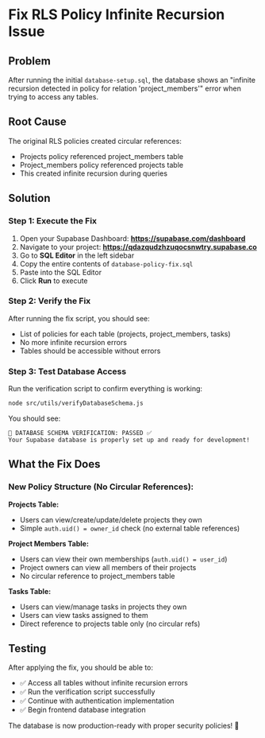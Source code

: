 # Fix RLS Policy Infinite Recursion Issue

## Problem
After running the initial `database-setup.sql`, the database shows an "infinite recursion detected in policy for relation 'project_members'" error when trying to access any tables.

## Root Cause
The original RLS policies created circular references:
- Projects policy referenced project_members table
- Project_members policy referenced projects table  
- This created infinite recursion during queries

## Solution

### Step 1: Execute the Fix
1. Open your Supabase Dashboard: **https://supabase.com/dashboard**
2. Navigate to your project: **https://qdazqudzhzuqocsnwtry.supabase.co**
3. Go to **SQL Editor** in the left sidebar
4. Copy the entire contents of `database-policy-fix.sql`
5. Paste into the SQL Editor
6. Click **Run** to execute

### Step 2: Verify the Fix
After running the fix script, you should see:
- List of policies for each table (projects, project_members, tasks)
- No more infinite recursion errors
- Tables should be accessible without errors

### Step 3: Test Database Access
Run the verification script to confirm everything is working:
```bash
node src/utils/verifyDatabaseSchema.js
```

You should see:
```
🎉 DATABASE SCHEMA VERIFICATION: PASSED ✅
Your Supabase database is properly set up and ready for development!
```

## What the Fix Does

### New Policy Structure (No Circular References):

**Projects Table:**
- Users can view/create/update/delete projects they own
- Simple `auth.uid() = owner_id` check (no external table references)

**Project Members Table:**  
- Users can view their own memberships (`auth.uid() = user_id`)
- Project owners can view all members of their projects
- No circular reference to project_members table

**Tasks Table:**
- Users can view/manage tasks in projects they own
- Users can view tasks assigned to them
- Direct reference to projects table only (no circular refs)

## Testing
After applying the fix, you should be able to:
- ✅ Access all tables without infinite recursion errors
- ✅ Run the verification script successfully  
- ✅ Continue with authentication implementation
- ✅ Begin frontend database integration

The database is now production-ready with proper security policies! 🚀 